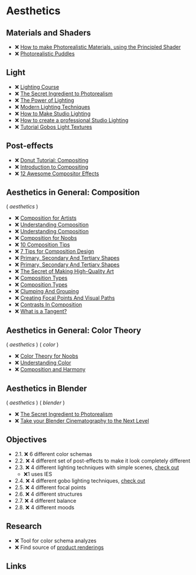 # Aesthetics

## Materials and Shaders

- ❌ [How to make Photorealistic Materials, using the Principled Shader](https://www.youtube.com/watch?v=4H5W6C_Mbck)
- ❌ [Photorealistic Puddles](https://www.youtube.com/watch?v=TxYVMw94FXE)

## Light

- ❌ [Lighting Course](https://www.youtube.com/playlist?list=PLjEaoINr3zgH9vCr47kSS5W8PEJBNIiwK)
- ❌ [The Secret Ingredient to Photorealism](https://www.youtube.com/watch?v=m9AT7H4GGrA)
- ❌ [The Power of Lighting](https://www.youtube.com/watch?v=ElMM3u2MO5k)
- ❌ [Modern Lighting Techniques](https://www.youtube.com/watch?v=y6WKm62mhIo)
- ❌ [How to Make Studio Lighting](https://www.youtube.com/watch?v=5UCc3Z_-ibs)
- ❌ [How to create a professional Studio Lighting](https://www.youtube.com/watch?v=CCmV1X8t2SQ)
- ❌ [Tutorial Gobos Light Textures](https://www.youtube.com/watch?v=Qh7tr4ohDGc)

## Post-effects

- ❌ [Donut Tutorial: Compositing](https://www.youtube.com/watch?v=wlmq6EXzzzw)
- ❌ [Introduction to Compositing](https://www.youtube.com/watch?v=bIZrTXtyQkY)
- ❌ [12 Awesome Compositor Effects](https://www.youtube.com/watch?v=8x2qfWNHedM)

## Aesthetics in General: Composition

( _aesthetics_ )

- ❌ [Composition for Artists](https://www.youtube.com/playlist?list=PLV2X3tgajVlHEWoxhxHBV5JyU7R80LT9R)
- ❌ [Understanding Composition](https://www.youtube.com/watch?v=O8i7OKbWmRM)
- ❌ [Understanding Composition](https://www.picturecorrect.com/the-ultimate-guide-to-understanding-composition/)
- ❌ [Composition for Noobs](https://www.youtube.com/watch?v=9VVzCr3c9Jk)
- ❌ [10 Composition Tips](https://www.youtube.com/watch?v=JuEkb6FNptE)
- ❌ [7 Tips for Composition Design](https://www.youtube.com/watch?v=ur37AAQDsb8)
- ❌ [Primary, Secondary And Tertiary Shapes](https://www.youtube.com/watch?v=6IojuePYIHo)
- ❌ [Primary, Secondary And Tertiary Shapes](https://web.archive.org/web/20201207145016/http://www.neilblevins.com/cg_education/primary_secondary_and_tertiary_shapes/primary_secondary_and_tertiary_shapes.htm)
- ❌ [The Secret of Making High-Quality Art](https://www.youtube.com/watch?v=qMH_J_vcoqE)
- ❌ [Composition Types](https://www.youtube.com/watch?v=Xbveb0QoZq4)
- ❌ [Composition Types](https://digitaltutorials.tumblr.com/post/93875580694/this-article-was-written-by-phil-straub-back-in)
- ❌ [Clumping And Grouping](https://www.youtube.com/watch?v=zYwfWcAAdIE)
- ❌ [Creating Focal Points And Visual Paths](https://www.youtube.com/watch?v=MX59j9yhezw)
- ❌ [Contrasts In Composition](https://www.youtube.com/watch?v=ocuFrOD1qEc)
- ❌ [What is a Tangent?](https://www.youtube.com/watch?v=nVOcfcjN1cM)

## Aesthetics in General: Color Theory

( _aesthetics_ ) ( _color_ )

- ❌ [Color Theory for Noobs](https://www.youtube.com/watch?v=AvgCkHrcj90)
- ❌ [Understanding Color](https://www.youtube.com/watch?v=Qj1FK8n7WgY)
- ❌ [Composition and Harmony](https://www.youtube.com/watch?v=p0rVUhXnmpY)

## Aesthetics in Blender

( _aesthetics_ ) ( _blender_ )

- ❌ [The Secret Ingredient to Photorealism](https://www.youtube.com/watch?v=m9AT7H4GGrA)
- ❌ [Take your Blender Cinematography to the Next Level](https://www.youtube.com/watch?v=h3ouYgJ0hUk)

## Objectives

- 2.1. ❌ 6 different color schemas
- 2.2. ❌ 4 different set of post-effects to make it look completely different
- 2.3. ❌ 4 different lighting techniques with simple scenes, [check out](https://www.youtube.com/watch?v=y6WKm62mhIo)
  - ❌1 uses IES
- 2.4. ❌ 4 different gobo lighting techniques, [check out](https://www.youtube.com/watch?v=ElMM3u2MO5k)
- 2.5. ❌ 4 different focal points
- 2.6. ❌ 4 different structures
- 2.7. ❌ 4 different balance
- 2.8. ❌ 4 different moods

## Research

- ❌ Tool for color schema analyzes
- ❌ Find source of [product renderings](https://youtu.be/y6WKm62mhIo?t=64)

## Links
